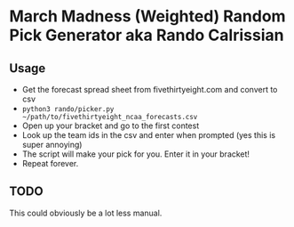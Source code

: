 # March Madness (Weighted) Random Pick Generator aka Rando Calrissian

## Usage

- Get the forecast spread sheet from fivethirtyeight.com and convert to csv
- `python3 rando/picker.py ~/path/to/fivethirtyeight_ncaa_forecasts.csv`
- Open up your bracket and go to the first contest
- Look up the team ids in the csv and enter when prompted (yes this is super annoying)
- The script will make your pick for you. Enter it in your bracket!
- Repeat forever.

## TODO

This could obviously be a lot less manual.
